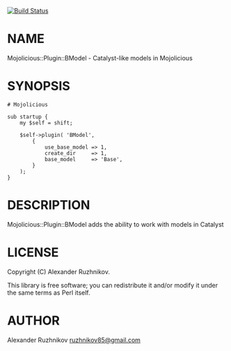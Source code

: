 [![Build Status](https://travis-ci.org/ruzhnikov/Mojolicious-Plugin-BModel.svg?branch=master)](https://travis-ci.org/ruzhnikov/Mojolicious-Plugin-BModel)
# NAME

Mojolicious::Plugin::BModel - Catalyst-like models in Mojolicious

# SYNOPSIS

    # Mojolicious

    sub startup {
        my $self = shift;

        $self->plugin( 'BModel',
            {
                use_base_model => 1,
                create_dir     => 1,
                base_model     => 'Base',
            }
        );
    }

# DESCRIPTION

Mojolicious::Plugin::BModel adds the ability to work with models in Catalyst

# LICENSE

Copyright (C) Alexander Ruzhnikov.

This library is free software; you can redistribute it and/or modify
it under the same terms as Perl itself.

# AUTHOR

Alexander Ruzhnikov <ruzhnikov85@gmail.com>
